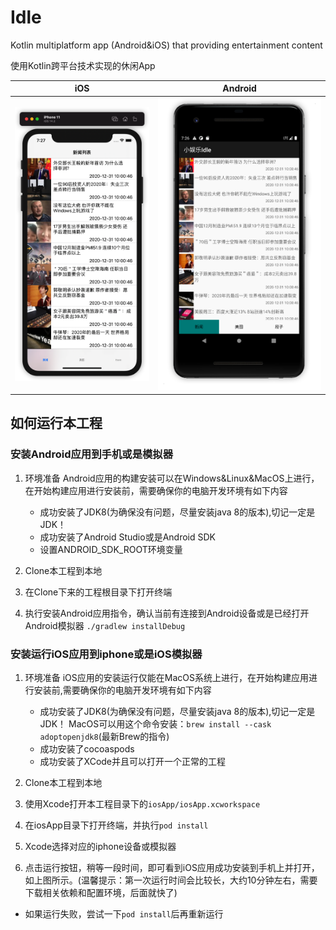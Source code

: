 # Idle
Kotlin multiplatform app (Android&amp;iOS) that providing entertainment content

使用Kotlin跨平台技术实现的休闲App

iOS|Android
-|-
![iOS Demo](art/iOS.png)|![Android Demo](art/Android.png)

## 如何运行本工程
### 安装Android应用到手机或是模拟器
1. 环境准备
Android应用的构建安装可以在Windows&Linux&MacOS上进行，在开始构建应用进行安装前，需要确保你的电脑开发环境有如下内容
   * 成功安装了JDK8(为确保没有问题，尽量安装java 8的版本),切记一定是JDK！
   * 成功安装了Android Studio或是Android SDK
   * 设置ANDROID_SDK_ROOT环境变量
    
2. Clone本工程到本地
3. 在Clone下来的工程根目录下打开终端
4. 执行安装Android应用指令，确认当前有连接到Android设备或是已经打开Android模拟器
    ```./gradlew installDebug```
   
### 安装运行iOS应用到iphone或是iOS模拟器
1. 环境准备
iOS应用的安装运行仅能在MacOS系统上进行，在开始构建应用进行安装前,需要确保你的电脑开发环境有如下内容
   * 成功安装了JDK8(为确保没有问题，尽量安装java 8的版本),切记一定是JDK！
     MacOS可以用这个命令安装：`brew install --cask adoptopenjdk8`(最新Brew的指令)
   * 成功安装了cocoaspods
   * 成功安装了XCode并且可以打开一个正常的工程
    
2. Clone本工程到本地
3. 使用Xcode打开本工程目录下的`iosApp/iosApp.xcworkspace`
4. 在iosApp目录下打开终端，并执行`pod install`
5. Xcode选择对应的iphone设备或模拟器
6. 点击运行按钮，稍等一段时间，即可看到iOS应用成功安装到手机上并打开，如上图所示。(温馨提示：第一次运行时间会比较长，大约10分钟左右，需要下载相关依赖和配置环境，后面就快了)

* 如果运行失败，尝试一下`pod install`后再重新运行



